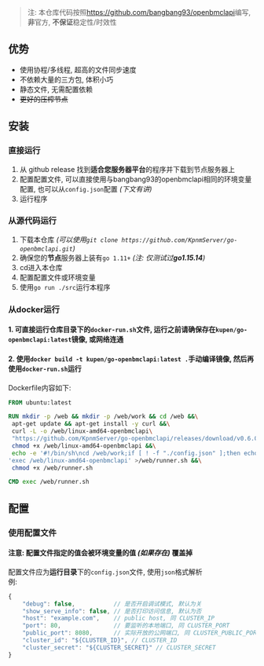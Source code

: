
> 注: 本仓库代码按照<https://github.com/bangbang93/openbmclapi>编写, **非**官方, **不保证**稳定性/时效性

## 优势

- 使用协程/多线程, 超高的文件同步速度
- 不依赖大量的三方包, 体积小巧
- 静态文件, 无需配置依赖
- ~~更好的压榨节点~~

## 安装

### 直接运行

1. 从 github release 找到**适合您服务器平台**的程序并下载到节点服务器上
2. 配置配置文件, 可以直接使用与bangbang93的openbmclapi相同的环境变量配置, 也可以从`config.json`配置 _(下文有讲)_
3. 运行程序

### 从源代码运行

1. 下载本仓库 _(可以使用`git clone https://github.com/KpnmServer/go-openbmclapi.git`)_
2. 确保您的**节点**服务器上装有`go 1.11+` _(注: 仅测试过**go1.15.14**)_
3. cd进入本仓库
4. 配置配置文件或环境变量
5. 使用`go run ./src`运行本程序

### 从docker运行

#### 1. 可直接运行仓库目录下的`docker-run.sh`文件, 运行之前请确保存在`kupen/go-openbmclapi:latest`镜像, 或网络连通
#### 2. 使用`docker build -t kupen/go-openbmclapi:latest .`手动编译镜像, 然后再使用`docker-run.sh`运行

Dockerfile内容如下:
```Dockerfile
FROM ubuntu:latest

RUN mkdir -p /web && mkdir -p /web/work && cd /web &&\
 apt-get update && apt-get install -y curl &&\
 curl -L -o /web/linux-amd64-openbmclapi\
 "https://github.com/KpnmServer/go-openbmclapi/releases/download/v0.6.0-1/linux-amd64-openbmclapi" &&\
 chmod +x /web/linux-amd64-openbmclapi &&\
 echo -e '#!/bin/sh\ncd /web/work;if [ ! -f "./config.json" ];then echo "{\"debug\":false,\"port\":80}" >./config.json;fi;'\
'exec /web/linux-amd64-openbmclapi' >/web/runner.sh &&\
 chmod +x /web/runner.sh

CMD exec /web/runner.sh
```

## 配置

### 使用配置文件

#### 注意: 配置文件指定的值会被环境变量的值 _(如果存在)_ 覆盖掉

配置文件应为**运行目录**下的`config.json`文件, 使用`json`格式解析  
例:
```javascript
{
	"debug": false,           // 是否开启调试模式, 默认为关
	"show_serve_info": false, // 是否打印访问信息, 默认为否
	"host": "example.com",    // public host, 同 CLUSTER_IP
	"port": 80,               // 要监听的本地端口, 同 CLUSTER_PORT
	"public_port": 8080,      // 实际开放的公网端口, 同 CLUSTER_PUBLIC_PORT
	"cluster_id": "${CLUSTER_ID}", // CLUSTER_ID
	"cluster_secret": "${CLUSTER_SECRET}" // CLUSTER_SECRET
}
```

